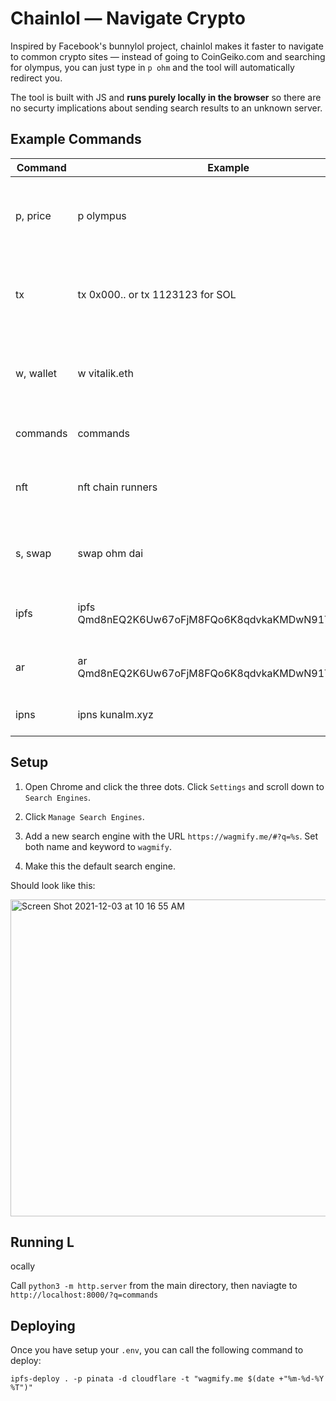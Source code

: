 # Chainlol — Navigate Crypto

Inspired by Facebook's bunnylol project, chainlol makes it faster to navigate to common crypto sites — instead of going to CoinGeiko.com and searching for olympus, you can just type in `p ohm` and the tool will automatically redirect you.

The tool is built with JS and **runs purely locally in the browser** so there are no securty implications about sending search results to an unknown server. 


## Example Commands

Command | Example | Description
--- | --- | ---
p, price | p olympus | Opens CoinGeiko dashboard for the spelled out coin.
tx | tx 0x000.. or tx 1123123 for SOL | Opens Etherscan or Solscan depending on the hash type.
w, wallet | w vitalik.eth | Opens the walllet based on the hash or the ENS name.
commands | commands | Lists available commands.
nft | nft chain runners | Searches for the NFT keyword in the OpeanSea.
s, swap | swap ohm dai | Opens uniswap with the two coins to swap.
ipfs | ipfs Qmd8nEQ2K6Uw67oFjM8FQo6K8qdvkaKMDwN91TBprC7EJ6 | Opens the file with the hash on IPFS.
ar | ar Qmd8nEQ2K6Uw67oFjM8FQo6K8qdvkaKMDwN91TBprC7EJ6 | Opens the file with the hash on ARWeave.
ipns | ipns kunalm.xyz | Opens the domain on IPNS.

## Setup

1. Open Chrome and click the three dots. Click `Settings` and scroll down to `Search Engines`.

2. Click `Manage Search Engines`.

3. Add a new search engine with the URL `https://wagmify.me/#?q=%s`. Set both name and keyword to `wagmify`.

4. Make this the default search engine.

Should look like this:

<img width="507" alt="Screen Shot 2021-12-03 at 10 16 55 AM" src="https://user-images.githubusercontent.com/796815/144655260-34d032f9-b52a-46f6-9ac1-32047024db98.png">


## Running L
ocally

Call `python3 -m http.server` from the main directory, then naviagte to `http://localhost:8000/?q=commands` 

## Deploying
Once you have setup your `.env`, you can call the following command to deploy:

```
ipfs-deploy . -p pinata -d cloudflare -t "wagmify.me $(date +"%m-%d-%Y %T")"
```
